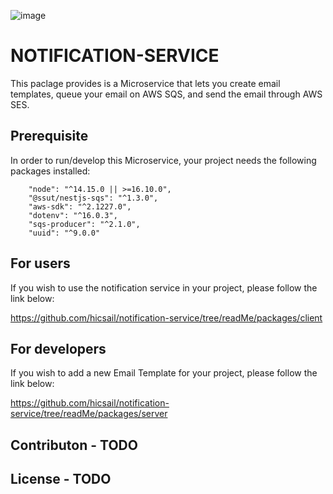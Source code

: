 
![image](https://user-images.githubusercontent.com/62607343/202245103-044d5c0b-7dec-416b-a178-66b4875dc399.png)



# NOTIFICATION-SERVICE

This paclage provides is a Microservice that lets you create email templates, queue your email on AWS SQS, and send the email through AWS SES.

## Prerequisite

In order to run/develop this Microservice, your project needs the following packages installed:

```
    "node": "^14.15.0 || >=16.10.0",
    "@ssut/nestjs-sqs": "^1.3.0",
    "aws-sdk": "^2.1227.0",
    "dotenv": "^16.0.3",
    "sqs-producer": "^2.1.0",
    "uuid": "^9.0.0"
```

## For users

If you wish to use the notification service in your project, please follow the link below:

https://github.com/hicsail/notification-service/tree/readMe/packages/client


## For developers

If you wish to add a new Email Template for your project, please follow the link below:

https://github.com/hicsail/notification-service/tree/readMe/packages/server


## Contributon - TODO
## License - TODO

